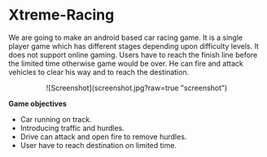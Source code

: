 # Xtreme-Racing

We are going to make an android based car racing game. It is a single player game which has different stages depending upon difficulty levels. It does not support online gaming. Users have to reach the finish line before the limited time otherwise game would be over. He can fire and attack vehicles to clear his way and to reach the destination.

<p align="center">
  ![Screenshot](screenshot.jpg?raw=true "screenshot")
</p>

**Game objectives**
* Car running on track.
* Introducing traffic and hurdles.
* Drive can attack and open fire to remove hurdles.
* User have to reach destination on limited time.

